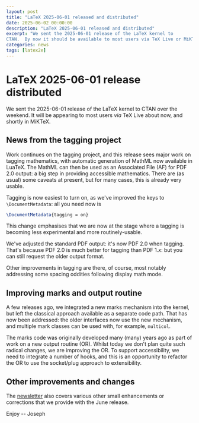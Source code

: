 ```yaml
---
layout: post
title: "LaTeX 2025-06-01 released and distributed"
date: 2025-06-02 00:00:00
description: "LaTeX 2025-06-01 released and distributed"
excerpt: "We sent the 2025-06-01 release of the LaTeX kernel to
CTAN.  By now it should be available to most users via TeX Live or MiKTeX...."
categories: news
tags: [latex2e]
---
```


# LaTeX 2025-06-01 release distributed

We sent the 2025-06-01 release of the LaTeX kernel to CTAN over the weekend. It
will be appearing to most users _via_ TeX Live about now, and shortly in
MiKTeX.

## News from the tagging project

Work continues on the tagging project, and this release sees major work on
tagging mathematics, with automatic generation of MathML now available in
LuaTeX. The MathML can then be used as an Associated File (AF) for PDF 2.0
output: a big step in providing accessible mathematics. There are (as usual)
some caveats at present, but for many cases, this is already very usable.

Tagging is now easiest to turn on, as we've improved the keys to
`\DocumentMetadata`: all you need now is 
```latex
\DocumentMetadata{tagging = on}
```
This change emphasises that we are now at the stage where a tagging is becoming
less experimental and more routinely-usable.

We've adjusted the standard PDF output: it's now PDF 2.0 when tagging. That's
because PDF 2.0 is much better for tagging than PDF 1.<i>x</i>: but  you can
still request the older output format.

Other improvements in tagging are there, of course, most notably addressing
some spacing oddities following display math mode.

## Improving marks and output routine

A few releases ago, we integrated a new marks mechanism into the kernel, but
left the classical approach available as a separate code path. That has now
been addressed: the older interfaces now use the new mechanism, and multiple
mark classes can be used with, for example, `multicol`.

The marks code was originally developed many (many) years ago as part of work
on a new output routine (OR). Whilst today we don't plan quite such radical
changes, we are improving the OR. To support accessibility, we need to
integrate a number of hooks, and this is an opportunity to refactor the OR to
use the socket/plug approach to extensibility.

## Other improvements and changes

The <a href="{{site.baseurl}}/news/latex2e-news/ltnews41.pdf">newsletter</a>
also covers various other small enhancements or corrections that we provide
with the June release.

Enjoy -- Joseph
